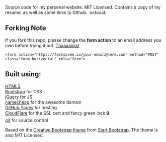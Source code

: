 
Source code for my personal website. MIT Licensed. Contains a copy of my resume, 
as well as some links to Github. :octocat:

## Forking Note

If you fork this repo, please change the **form action** to an email address you own before trying it out. [Thaaaanks!](https://i.imgur.com/TpBVEjv.jpg)

```
<form action="https://formspree.io/your-email@here.com" method="POST" class="form-horizontal" role="form">
```

Built using:
--------------------------------------------------------------------------------
[HTML5](https://developers.google.com/web/)  
[Bootstrap](http://getbootstrap.com/) for CSS  
[jQuery](https://jquery.com/) for JS  
[namecheap](https://www.namecheap.com/) for the awesome domain  
[GitHub Pages](https://pages.github.com/) for hosting  
[CloudFlare](https://www.cloudflare.com/) for the SSL cert and fancy green lock :lock:  
[git](https://git-scm.com/) for source control

Based on the
[Creative Bootstrap theme](http://startbootstrap.com/template-overviews/creative/)
from [Start Bootstrap](http://startbootstrap.com/).
The theme is also MIT Licensed.

